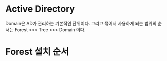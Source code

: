 # Active Directory

Domain은 AD가 관리하는 기본적인 단위이다. 그리고 묶어서 사용하게 되는 범위의 순서는 Forest >>> Tree >>> Domain 이다.

# Forest 설치 순서

